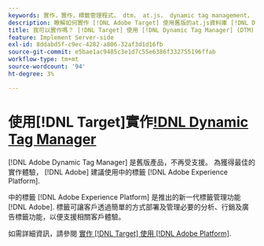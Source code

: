 ```yaml
---
keywords: 實作，實作，標籤管理程式， dtm， at.js， dynamic tag management， $8
description: 瞭解如何實作 [!DNL Adobe Target] 使用舊版的at.js資料庫 [!DNL Dynamic Tag Management] (DTM)。 中的標籤 [!DNL Adobe Experience Platform] 是實施的偏好方法 [!DNL Target].
title: 我可以實作嗎？ [!DNL Target] 使用 [!DNL Dynamic Tag Manager] (DTM)？
feature: Implement Server-side
exl-id: 8ddabd5f-c9ec-4282-a806-32af3d1d16fb
source-git-commit: e5bae1ac9485c3e1d7c55e6386f332755196ffab
workflow-type: tm+mt
source-wordcount: '94'
ht-degree: 3%

---
```


# 使用[!DNL Target]實作[!DNL Dynamic Tag Manager](DTM)

[!DNL Adobe Dynamic Tag Manager] 是舊版產品，不再受支援。 為獲得最佳的實作體驗， [!DNL Adobe] 建議使用中的標籤 [!DNL Adobe Experience Platform].

中的標籤 [!DNL Adobe Experience Platform] 是推出的新一代標籤管理功能 [!DNL Adobe]. 標籤可讓客戶透過簡單的方式部署及管理必要的分析、行銷及廣告標籤功能，以便支援相關客戶體驗。

如需詳細資訊，請參閱 [實作 [!DNL Target] 使用 [!DNL Adobe Platform]](/help/dev/implement/client-side/atjs/how-to-deployatjs/implement-target-using-adobe-launch.md).
